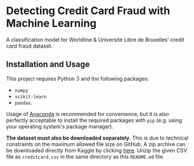 # Detecting Credit Card Fraud with Machine Learning
A classification model for Worldline &amp; Université Libre de Bruxelles' credit card fraud dataset. 

## Installation and Usage
This project requires Python 3 and the following packages:
- `numpy`
- `scikit-learn`
- `pandas`.

Usage of [Anaconda](https://www.anaconda.com/products/individual) is recommended for convenience, but it is also perfectly acceptable
 to install the required packages with `pip` (e.g. using your operating system's package manager).

**The dataset must also be downloaded separately**. This is due to technical constraints on the maximum allowed file size on GitHub.
A zip archive can be downloaded directly from Kaggle by clicking [here](https://www.kaggle.com/mlg-ulb/creditcardfraud/download). Unzip the given CSV file as `creditcard.csv` in the same directory as this `README.md` file.
